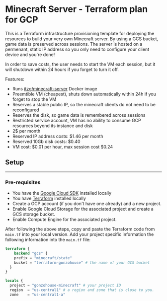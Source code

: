 # Minecraft Server - Terraform plan for GCP

This is a Terraform infrastructure provisioning template for deploying the resources to build your very own Minecraft server. By using a GCS bucket, game data is preserved across sessions.  The server is hosted on a permenant, static IP address so you only need to configure your client device and you're done!

In order to save costs, the user needs to start the VM each session, but it will shutdown within 24 hours if you forget to turn it off.

Features:

- Runs [itzg/minecraft-server](https://hub.docker.com/r/itzg/minecraft-server/) Docker image
- Preemtible VM (cheapest), shuts down automatically within 24h if you forget to stop the VM
- Reserves a stable public IP, so the minecraft clients do not need to be reconfigured
- Reserves the disk, so game data is remembered across sessions
- Restricted service account, VM has no ability to consume GCP resources beyond its instance and disk
- 2$ per month
- Reserved IP address costs: $1.46 per month
- Reserved 10Gb disk costs: $0.40
- VM cost: $0.01 per hour, max session cost $0.24

## Setup

<hr>

### Pre-requisites

- You have the [Google Cloud SDK](https://cloud.google.com/sdk/docs/quickstart) installed locally
- You have [Terraform](https://www.terraform.io/downloads) installed locally
- Create a GCP account (if you don't have one already) and a new project.
- Enable Google Cloud Storage for the associated project and create a GCS storage bucket.
- Enable Compute Engine for the associated project.

After following the above steps, copy and paste the Terraform code from `main.tf` into your local version. Add your project specific information the following information into the `main.tf` file:

```tf
terraform {
    backend "gcs" {
    prefix = "minecraft/state"
    bucket = "terraform-gonzohouse" # the name of your GCS bucket
  }
}

locals {
  project = "gonzohouse-minecraft" # your project ID
  region  = "us-central1" # a region and zone that is close to you.
  zone    = "us-central1-a"
```
